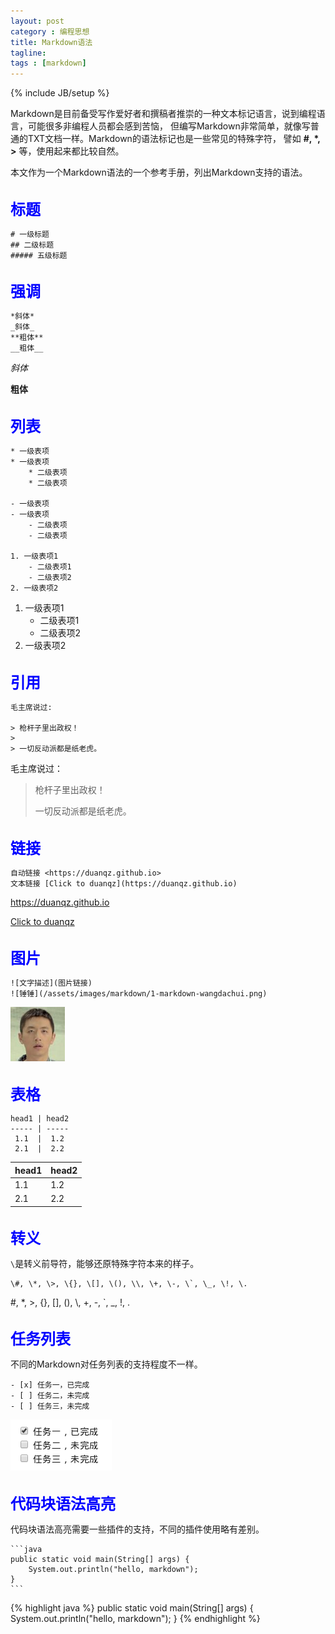 ```yaml
---
layout: post
category : 编程思想
title: Markdown语法
tagline:
tags : [markdown]
---
```

{% include JB/setup %}

Markdown是目前备受写作爱好者和撰稿者推崇的一种文本标记语言，说到编程语言，可能很多非编程人员都会感到苦恼，
但编写Markdown非常简单，就像写普通的TXT文档一样。Markdown的语法标记也是一些常见的特殊字符，
譬如 **\#, \*, \>** 等，使用起来都比较自然。

本文作为一个Markdown语法的一个参考手册，列出Markdown支持的语法。

<br/><font color='blue' size='5'><b>标题</b></font>

	# 一级标题
    ## 二级标题
    ##### 五级标题


<br/><font color='blue' size='5'><b>强调</b></font>

	*斜体*
    _斜体_
    **粗体**
    __粗体__

*斜体*

**粗体**


<br/><font color='blue' size='5'><b>列表</b></font>

	* 一级表项
	* 一级表项
	    * 二级表项
	    * 二级表项

    - 一级表项
    - 一级表项
	    - 二级表项
	    - 二级表项

    1. 一级表项1
		- 二级表项1
		- 二级表项2
    2. 一级表项2

1. 一级表项1
	- 二级表项1
	- 二级表项2
2. 一级表项2


<br/><font color='blue' size='5'><b>引用</b></font>

	毛主席说过:

    > 枪杆子里出政权！
    >
    > 一切反动派都是纸老虎。

毛主席说过：

> 枪杆子里出政权！
>
> 一切反动派都是纸老虎。


<br/><font color='blue' size='5'><b>链接</b></font>

	自动链接 <https://duanqz.github.io>
    文本链接 [Click to duanqz](https://duanqz.github.io)

<https://duanqz.github.io>

[Click to duanqz](https://duanqz.github.io)


<br/><font color='blue' size='5'><b>图片</b></font>

	![文字描述](图片链接)
    ![锤锤](/assets/images/markdown/1-markdown-wangdachui.png)


![锤锤](/assets/images/markdown/1-markdown-wangdachui.png)


<br/><font color='blue' size='5'><b>表格</b></font>

	head1 | head2
    ----- | -----
     1.1  |  1.2
     2.1  |  2.2


head1 | head2
----- | -----
 1.1  |  1.2
 2.1  |  2.2


<br/><font color='blue' size='5'><b>转义</b></font>

`\`是转义前导符，能够还原特殊字符本来的样子。

	\#, \*, \>, \{}, \[], \(), \\, \+, \-, \`, \_, \!, \.

\#, \*, \>, \{}, \[], \(), \\, \+, \-, \`, \_, \!, \.


<br/><font color='blue' size='5'><b>任务列表</b></font>

不同的Markdown对任务列表的支持程度不一样。

	- [x] 任务一，已完成
	- [ ] 任务二，未完成
	- [ ] 任务三，未完成


<div ><img src="/assets/images/markdown/2-markdown-tasklist.png" alt="任务列表"/></div>

<br/><font color='blue' size='5'><b>代码块语法高亮</b></font>

代码块语法高亮需要一些插件的支持，不同的插件使用略有差别。

	```java
    public static void main(String[] args) {
        System.out.println("hello, markdown");
    }
	```

{% highlight java %}
public static void main(String[] args) {
    System.out.println("hello, markdown");
}
{% endhighlight %}